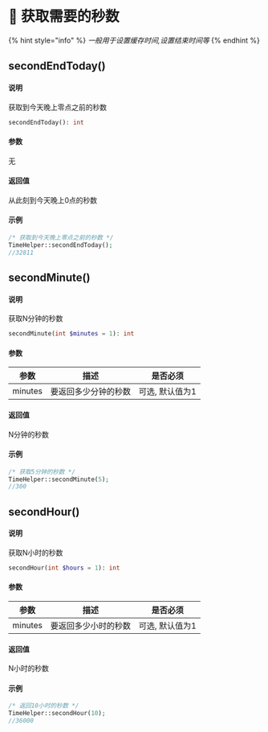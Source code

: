 # 🍏 获取需要的秒数

{% hint style="info" %}
_一般用于设置缓存时间,设置结束时间等_
{% endhint %}

## secondEndToday()

#### 说明

获取到今天晚上零点之前的秒数

```php
secondEndToday(): int
```

#### 参数

无

#### 返回值

从此刻到今天晚上0点的秒数

#### 示例

```php
/* 获取到今天晚上零点之前的秒数 */
TimeHelper::secondEndToday(); 
//32811
```

## secondMinute()

#### 说明

获取N分钟的秒数

```php
secondMinute(int $minutes = 1): int
```

#### 参数

|   参数    |     描述     |   是否必须    |
|:-------:|:----------:|:---------:|
| minutes | 要返回多少分钟的秒数 | 可选, 默认值为1 |

#### 返回值

N分钟的秒数

#### 示例

```php
/* 获取5分钟的秒数 */
TimeHelper::secondMinute(5);
//300
```

## secondHour()

#### 说明

获取N小时的秒数

```php
secondHour(int $hours = 1): int
```

#### 参数

|   参数    |     描述     |   是否必须    |
|:-------:|:----------:|:---------:|
| minutes | 要返回多少小时的秒数 | 可选, 默认值为1 |

#### 返回值

N小时的秒数

#### 示例

```php
/* 返回10小时的秒数 */
TimeHelper::secondHour(10);
//36000
```